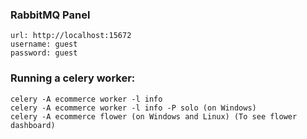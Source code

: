 ### RabbitMQ Panel

    url: http://localhost:15672
    username: guest
    password: guest

### Running a celery worker:

    celery -A ecommerce worker -l info
    celery -A ecommerce worker -l info -P solo (on Windows)
    celery -A ecommerce flower (on Windows and Linux) (To see flower dashboard)